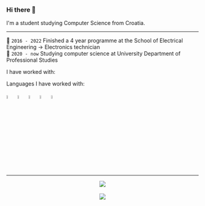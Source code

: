 ### Hi there 👋

I'm a student studying Computer Science from Croatia.

<hr>

🏫 `2016 - 2022` Finished a 4 year programme at the School of Electrical Engineering -> Electronics technician <br>
🏫 `2020 - now` Studying computer science at University Department of Professional Studies <br>

I have worked with:

Languages I have worked with: <br><br>
<img width=5% src="https://www.vectorlogo.zone/logos/w3_html5/w3_html5-icon.svg">
<img width=5% src="https://www.vectorlogo.zone/logos/w3_css/w3_css-icon.svg">
<img width=5% src="https://vectorwiki.com/images/G9sE3__javascript.svg">
<img width=5% src="https://www.vectorlogo.zone/logos/typescriptlang/typescriptlang-icon.svg">
<img width=5% src="https://vectorwiki.com/images/2Lqpe__c.svg">
<hr>
<p align="center">
  <img src="https://github-readme-stats.vercel.app/api/top-langs?username=AntonioToni&layout=compact&theme=dark"/><br><br>
  <img src="https://github-readme-stats.vercel.app/api?username=AntonioToni&show_icons=true&theme=dark"/>
</p>

